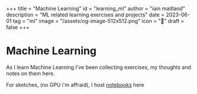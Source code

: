 +++
title = "Machine Learning"
id = "learning_ml"
author = "iain maitland"
description = "ML related learning exercises and projects"
date = 2023-06-01
tag = "ml"
image = "/assets/og-image-512x512.png"
icon = "🧠"
draft = false
+++

# Machine Learning

As I learn Machine Learning I've been collecting exercises, my thoughts and notes on them here.

For sketches, (no GPU i'm affraid), I host [notebooks](/notebooks) here


